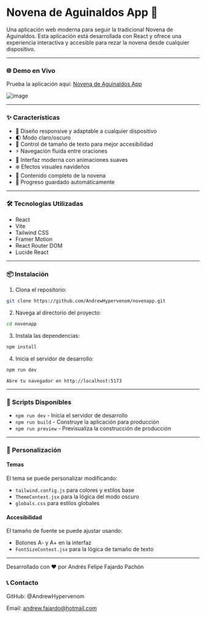 # Novena de Aguinaldos App 🎄
Una aplicación web moderna para seguir la tradicional Novena de Aguinaldos. Esta aplicación está desarrollada con React y ofrece una experiencia interactiva y accesible para rezar la novena desde cualquier dispositivo.

------------


### 🌐 Demo en Vivo
Prueba la aplicación aquí: [Novena de Aguinaldos App](https://novenapp-k9ul0kunc-andrewhypervenom.vercel.app/ "Novena de Aguinaldos App")

![image](https://github.com/user-attachments/assets/527bd2cb-b311-43d7-8ef2-23ff7e61e1ec)


------------


### ✨ Características

- 📱 Diseño responsive y adaptable a cualquier dispositivo
- 🌓 Modo claro/oscuro
- 📏 Control de tamaño de texto para mejor accesibilidad
- ⚡ Navegación fluida entre oraciones
- 🎨 Interfaz moderna con animaciones suaves
- ❄️ Efectos visuales navideños
- 📖 Contenido completo de la novena
- 🔄 Progreso guardado automáticamente

------------



### 🛠️ Tecnologías Utilizadas

- React
- Vite
- Tailwind CSS
- Framer Motion
- React Router DOM
- Lucide React

------------


### 📦 Instalación

1. Clona el repositorio:

```bash
git clone https://github.com/AndrewHypervenom/novenapp.git
```

2. Navega al directorio del proyecto:

```bash
cd novenapp
```

3. Instala las dependencias:

```bash
npm install
```

4. Inicia el servidor de desarrollo:

```bash
npm run dev
```

`Abre tu navegador en http://localhost:5173`

------------




### 📝 Scripts Disponibles

- `npm run dev` - Inicia el servidor de desarrollo
- `npm run build` - Construye la aplicación para producción
- `npm run preview` - Previsualiza la construcción de producción

------------




### 🎨 Personalización
#### Temas
El tema se puede personalizar modificando:

- `tailwind.config.js` para colores y estilos base
- `ThemeContext.jsx` para la lógica del modo oscuro
- `globals.css` para estilos globales

#### Accesibilidad
El tamaño de fuente se puede ajustar usando:

- Botones A- y A+ en la interfaz
- `FontSizeContext.jsx` para la lógica de tamaño de texto

------------




Desarrollado con ❤️ por Andrés Felipe Fajardo Pachón

### 📞 Contacto 

GitHub: @AndrewHypervenom

Email: andrew.fajardo@hotmail.com
